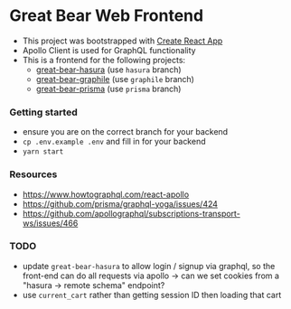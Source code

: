 # Great Bear Web Frontend

* This project was bootstrapped with [Create React App](https://github.com/facebook/create-react-app)
* Apollo Client is used for GraphQL functionality
* This is a frontend for the following projects:
  * [great-bear-hasura](https://github.com/sastraxi/great-bear-hasura) (use `hasura` branch)
  * [great-bear-graphile](https://github.com/sastraxi/great-bear-graphile) (use `graphile` branch)
  * [great-bear-prisma](https://github.com/sastraxi/great-bear-prisma) (use `prisma` branch)

### Getting started

* ensure you are on the correct branch for your backend
* `cp .env.example .env` and fill in for your backend
* `yarn start`

### Resources

* https://www.howtographql.com/react-apollo
* https://github.com/prisma/graphql-yoga/issues/424
* https://github.com/apollographql/subscriptions-transport-ws/issues/466

### TODO

* update `great-bear-hasura` to allow login / signup via graphql,
  so the front-end can do all requests via apollo
   -> can we set cookies from a "hasura -> remote schema" endpoint?
* use `current_cart` rather than getting session ID then loading that cart

